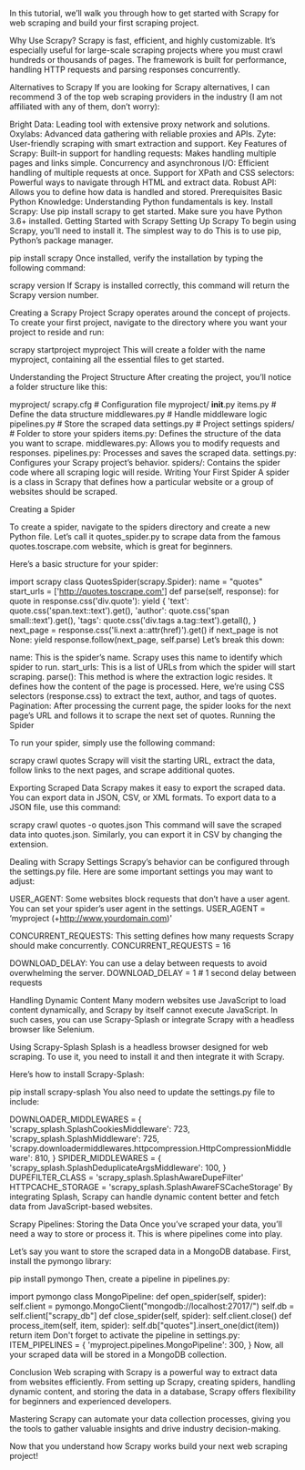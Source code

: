 In this tutorial, we’ll walk you through how to get started with Scrapy for web scraping and build your first scraping project.

Why Use Scrapy?
Scrapy is fast, efficient, and highly customizable. It’s especially useful for large-scale scraping projects where you must crawl hundreds or thousands of pages. The framework is built for performance, handling HTTP requests and parsing responses concurrently.

Alternatives to Scrapy
If you are looking for Scrapy alternatives, I can recommend 3 of the top web scraping providers in the industry (I am not affiliated with any of them, don’t worry):

Bright Data: Leading tool with extensive proxy network and solutions.
Oxylabs: Advanced data gathering with reliable proxies and APIs.
Zyte: User-friendly scraping with smart extraction and support.
Key Features of Scrapy:
Built-in support for handling requests: Makes handling multiple pages and links simple.
Concurrency and asynchronous I/O: Efficient handling of multiple requests at once.
Support for XPath and CSS selectors: Powerful ways to navigate through HTML and extract data.
Robust API: Allows you to define how data is handled and stored.
Prerequisites
Basic Python Knowledge: Understanding Python fundamentals is key.
Install Scrapy: Use pip install scrapy to get started. Make sure you have Python 3.6+ installed.
Getting Started with Scrapy
Setting Up Scrapy
To begin using Scrapy, you’ll need to install it. The simplest way to do This is to use pip, Python’s package manager.

pip install scrapy
Once installed, verify the installation by typing the following command:

scrapy version
If Scrapy is installed correctly, this command will return the Scrapy version number.

Creating a Scrapy Project
Scrapy operates around the concept of projects. To create your first project, navigate to the directory where you want your project to reside and run:

scrapy startproject myproject
This will create a folder with the name myproject, containing all the essential files to get started.

Understanding the Project Structure
After creating the project, you’ll notice a folder structure like this:

myproject/
scrapy.cfg # Configuration file
myproject/
__init__.py
items.py # Define the data structure
middlewares.py # Handle middleware logic
pipelines.py # Store the scraped data
settings.py # Project settings
spiders/ # Folder to store your spiders
items.py: Defines the structure of the data you want to scrape.
middlewares.py: Allows you to modify requests and responses.
pipelines.py: Processes and saves the scraped data.
settings.py: Configures your Scrapy project’s behavior.
spiders/: Contains the spider code where all scraping logic will reside.
Writing Your First Spider
A spider is a class in Scrapy that defines how a particular website or a group of websites should be scraped.

Creating a Spider

To create a spider, navigate to the spiders directory and create a new Python file. Let’s call it quotes_spider.py to scrape data from the famous quotes.toscrape.com website, which is great for beginners.

Here’s a basic structure for your spider:

import scrapy
class QuotesSpider(scrapy.Spider):
name = "quotes"
start_urls = ['http://quotes.toscrape.com']
def parse(self, response):
for quote in response.css('div.quote'):
yield {
'text': quote.css('span.text::text').get(),
'author': quote.css('span small::text').get(),
'tags': quote.css('div.tags a.tag::text').getall(),
}
next_page = response.css('li.next a::attr(href)').get()
if next_page is not None:
yield response.follow(next_page, self.parse)
Let’s break this down:

name: This is the spider’s name. Scrapy uses this name to identify which spider to run.
start_urls: This is a list of URLs from which the spider will start scraping.
parse(): This method is where the extraction logic resides. It defines how the content of the page is processed. Here, we’re using CSS selectors (response.css) to extract the text, author, and tags of quotes.
Pagination: After processing the current page, the spider looks for the next page’s URL and follows it to scrape the next set of quotes.
Running the Spider

To run your spider, simply use the following command:

scrapy crawl quotes
Scrapy will visit the starting URL, extract the data, follow links to the next pages, and scrape additional quotes.

Exporting Scraped Data
Scrapy makes it easy to export the scraped data. You can export data in JSON, CSV, or XML formats. To export data to a JSON file, use this command:

scrapy crawl quotes -o quotes.json
This command will save the scraped data into quotes.json. Similarly, you can export it in CSV by changing the extension.

Dealing with Scrapy Settings
Scrapy’s behavior can be configured through the settings.py file. Here are some important settings you may want to adjust:

USER_AGENT: Some websites block requests that don’t have a user agent. You can set your spider’s user agent in the settings.
USER_AGENT = ‘myproject (+http://www.yourdomain.com)'

CONCURRENT_REQUESTS: This setting defines how many requests Scrapy should make concurrently.
CONCURRENT_REQUESTS = 16

DOWNLOAD_DELAY: You can use a delay between requests to avoid overwhelming the server.
DOWNLOAD_DELAY = 1 # 1 second delay between requests

Handling Dynamic Content
Many modern websites use JavaScript to load content dynamically, and Scrapy by itself cannot execute JavaScript. In such cases, you can use Scrapy-Splash or integrate Scrapy with a headless browser like Selenium.

Using Scrapy-Splash
Splash is a headless browser designed for web scraping. To use it, you need to install it and then integrate it with Scrapy.

Here’s how to install Scrapy-Splash:

pip install scrapy-splash
You also need to update the settings.py file to include:

DOWNLOADER_MIDDLEWARES = {
'scrapy_splash.SplashCookiesMiddleware': 723,
'scrapy_splash.SplashMiddleware': 725,
'scrapy.downloadermiddlewares.httpcompression.HttpCompressionMiddleware': 810,
}
SPIDER_MIDDLEWARES = {
'scrapy_splash.SplashDeduplicateArgsMiddleware': 100,
}
DUPEFILTER_CLASS = 'scrapy_splash.SplashAwareDupeFilter'
HTTPCACHE_STORAGE = 'scrapy_splash.SplashAwareFSCacheStorage'
By integrating Splash, Scrapy can handle dynamic content better and fetch data from JavaScript-based websites.

Scrapy Pipelines: Storing the Data
Once you’ve scraped your data, you’ll need a way to store or process it. This is where pipelines come into play.

Let’s say you want to store the scraped data in a MongoDB database. First, install the pymongo library:

pip install pymongo
Then, create a pipeline in pipelines.py:

import pymongo
class MongoPipeline:
def open_spider(self, spider):
self.client = pymongo.MongoClient("mongodb://localhost:27017/")
self.db = self.client["scrapy_db"]
def close_spider(self, spider):
self.client.close()
def process_item(self, item, spider):
self.db["quotes"].insert_one(dict(item))
return item
Don't forget to activate the pipeline in settings.py:
ITEM_PIPELINES = {
'myproject.pipelines.MongoPipeline': 300,
}
Now, all your scraped data will be stored in a MongoDB collection.

Conclusion
Web scraping with Scrapy is a powerful way to extract data from websites efficiently. From setting up Scrapy, creating spiders, handling dynamic content, and storing the data in a database, Scrapy offers flexibility for beginners and experienced developers.

Mastering Scrapy can automate your data collection processes, giving you the tools to gather valuable insights and drive industry decision-making.

Now that you understand how Scrapy works build your next web scraping project!